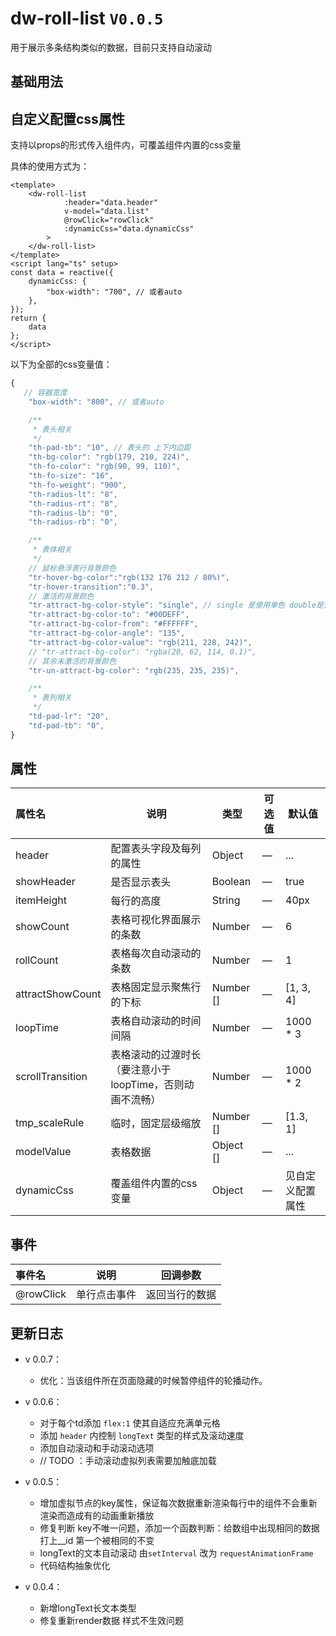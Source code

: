 # dw-roll-list `V0.0.5`

用于展示多条结构类似的数据，目前只支持自动滚动

## 基础用法

<roll-list-base></roll-list-base>


## 自定义配置css属性

支持以props的形式传入组件内，可覆盖组件内置的css变量

具体的使用方式为：
```vue
<template>
    <dw-roll-list
            :header="data.header"
            v-model="data.list"
            @rowClick="rowClick"
            :dynamicCss="data.dynamicCss"
        >
    </dw-roll-list>
</template>
<script lang="ts" setup>
const data = reactive({
    dynamicCss: {
        "box-width": "700", // 或者auto
    },
});
return {
    data
};
</script>
```

以下为全部的css变量值：

```js
{
   // 容器宽度
    "box-width": "800", // 或者auto

    /**
     * 表头相关
     */
    "th-pad-tb": "10", // 表头的 上下内边距
    "th-bg-color": "rgb(179, 210, 224)",
    "th-fo-color": "rgb(90, 99, 110)",
    "th-fo-size": "16",
    "th-fo-weight": "900",
    "th-radius-lt": "8",
    "th-radius-rt": "8",
    "th-radius-lb": "0",
    "th-radius-rb": "0",

    /**
     * 表体相关
     */
    // 鼠标悬浮表行背景颜色
    "tr-hover-bg-color":"rgb(132 176 212 / 80%)",
    "tr-hover-transition":"0.3",
    // 激活的背景颜色
    "tr-attract-bg-color-style": "single", // single 是使用单色 double是使用渐变色
    "tr-attract-bg-color-to": "#00DEFF",
    "tr-attract-bg-color-from": "#FFFFFF",
    "tr-attract-bg-color-angle": "135",
    "tr-attract-bg-color-value": "rgb(211, 228, 242)",
    // "tr-attract-bg-color": "rgba(20, 62, 114, 0.1)",
    // 其余未激活的背景颜色
    "tr-un-attract-bg-color": "rgb(235, 235, 235)",

    /**
     * 表列相关
     */
    "td-pad-lr": "20",
    "td-pad-tb": "0",
}
```

## 属性

| **属性名** | **说明**              | **类型**                  | **可选值** | **默认值**          |
| :--------- | --------------------- | ------------------------- | ---------- | ------------------- |
| header     | 配置表头字段及每列的属性          | Object                   | —          | ...               |
| showHeader      | 是否显示表头        | Boolean          | —          | true                  |
| itemHeight      | 每行的高度              | String          | —          | 40px                  |
| showCount   | 表格可视化界面展示的条数          | Number | —          | 6               |
| rollCount   | 表格每次自动滚动的条数          | Number | —          | 1               |
| attractShowCount   | 表格固定显示聚焦行的下标          | Number [] | —          | [1, 3, 4]               |
| loopTime   | 表格自动滚动的时间间隔          | Number | —          | 1000 * 3               |
| scrollTransition   | 表格滚动的过渡时长（要注意小于loopTime，否则动画不流畅）          | Number | —          | 1000 * 2               |
| tmp_scaleRule   | 临时，固定层级缩放          | Number [] | —          | [1.3, 1]               |
| modelValue   | 表格数据          | Object [] | —          | ...               |
| dynamicCss   | 覆盖组件内置的css变量          | Object | —          | 见自定义配置属性               |

## 事件

| **事件名** | **说明**             | **回调参数**                                                 |
| :--------- | -------------------- | ------------------------------------------------------------ |
| @rowClick    | 单行点击事件 | 返回当行的数据 |

## 更新日志

- v 0.0.7：
    - 优化：当该组件所在页面隐藏的时候暂停组件的轮播动作。

- v 0.0.6：
    - 对于每个td添加 `flex:1` 使其自适应充满单元格
    - 添加 `header` 内控制 `longText` 类型的样式及滚动速度
    - 添加自动滚动和手动滚动选项
    - // TODO ：手动滚动虚拟列表需要加触底加载

- v 0.0.5：
    - 增加虚拟节点的key属性，保证每次数据重新渲染每行中的组件不会重新渲染而造成有的动画重新播放
    - 修复判断 key不唯一问题，添加一个函数判断：给数组中出现相同的数据打上__id 第一个被相同的不变
    - longText的文本自动滚动 由`setInterval` 改为 `requestAnimationFrame`
    - 代码结构抽象优化

- v 0.0.4：
    - 新增longText长文本类型
    - 修复重新render数据 样式不生效问题